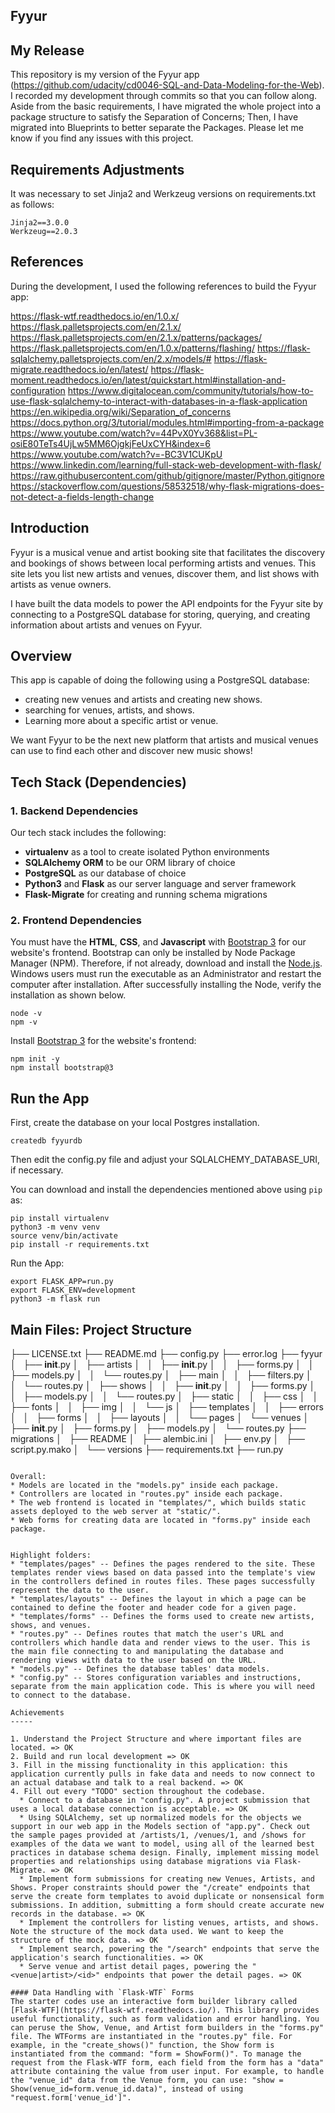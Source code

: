 Fyyur
-----

## My Release

This repository is my version of the Fyyur app (https://github.com/udacity/cd0046-SQL-and-Data-Modeling-for-the-Web).
I recorded my development through commits so that you can follow along.
Aside from the basic requirements, I have migrated the whole project into a package structure to satisfy the Separation of Concerns; Then, I have migrated into Blueprints to better separate the Packages.
Please let me know if you find any issues with this project.

## Requirements Adjustments

It was necessary to set Jinja2 and Werkzeug versions on requirements.txt as follows:
```
Jinja2==3.0.0
Werkzeug==2.0.3
```

## References

During the development, I used the following references to build the Fyyur app:

https://flask-wtf.readthedocs.io/en/1.0.x/
https://flask.palletsprojects.com/en/2.1.x/
https://flask.palletsprojects.com/en/2.1.x/patterns/packages/
https://flask.palletsprojects.com/en/1.0.x/patterns/flashing/
https://flask-sqlalchemy.palletsprojects.com/en/2.x/models/#
https://flask-migrate.readthedocs.io/en/latest/
https://flask-moment.readthedocs.io/en/latest/quickstart.html#installation-and-configuration
https://www.digitalocean.com/community/tutorials/how-to-use-flask-sqlalchemy-to-interact-with-databases-in-a-flask-application
https://en.wikipedia.org/wiki/Separation_of_concerns
https://docs.python.org/3/tutorial/modules.html#importing-from-a-package
https://www.youtube.com/watch?v=44PvX0Yv368&list=PL-osiE80TeTs4UjLw5MM6OjgkjFeUxCYH&index=6
https://www.youtube.com/watch?v=-BC3V1CUKpU
https://www.linkedin.com/learning/full-stack-web-development-with-flask/
https://raw.githubusercontent.com/github/gitignore/master/Python.gitignore
https://stackoverflow.com/questions/58532518/why-flask-migrations-does-not-detect-a-fields-length-change

## Introduction

Fyyur is a musical venue and artist booking site that facilitates the discovery and bookings of shows between local performing artists and venues. This site lets you list new artists and venues, discover them, and list shows with artists as venue owners.

I have built the data models to power the API endpoints for the Fyyur site by connecting to a PostgreSQL database for storing, querying, and creating information about artists and venues on Fyyur.

## Overview

This app is capable of doing the following using a PostgreSQL database:

* creating new venues and artists and creating new shows.
* searching for venues, artists, and shows.
* Learning more about a specific artist or venue.

We want Fyyur to be the next new platform that artists and musical venues can use to find each other and discover new music shows!

## Tech Stack (Dependencies)

### 1. Backend Dependencies
Our tech stack includes the following:
 * **virtualenv** as a tool to create isolated Python environments
 * **SQLAlchemy ORM** to be our ORM library of choice
 * **PostgreSQL** as our database of choice
 * **Python3** and **Flask** as our server language and server framework
 * **Flask-Migrate** for creating and running schema migrations

### 2. Frontend Dependencies
You must have the **HTML**, **CSS**, and **Javascript** with [Bootstrap 3](https://getbootstrap.com/docs/3.4/customize/) for our website's frontend. Bootstrap can only be installed by Node Package Manager (NPM). Therefore, if not already, download and install the [Node.js](https://nodejs.org/en/download/). Windows users must run the executable as an Administrator and restart the computer after installation. After successfully installing the Node, verify the installation as shown below.
```
node -v
npm -v
```
Install [Bootstrap 3](https://getbootstrap.com/docs/3.3/getting-started/) for the website's frontend:

``` 
npm init -y
npm install bootstrap@3
```
## Run the App

First, create the database on your local Postgres installation.
```
createdb fyyurdb	  
```
Then edit the config.py file and adjust your SQLALCHEMY_DATABASE_URI, if necessary.

You can download and install the dependencies mentioned above using `pip` as:
```
pip install virtualenv
python3 -m venv venv 	  
source venv/bin/activate
pip install -r requirements.txt	  
```

Run the App:
```
export FLASK_APP=run.py	 
export FLASK_ENV=development	 
python3 -m flask run 	 
```  

## Main Files: Project Structure

├── LICENSE.txt
├── README.md
├── config.py
├── error.log
├── fyyur
│   ├── __init__.py
│   ├── artists
│   │   ├── __init__.py
│   │   ├── forms.py
│   │   ├── models.py
│   │   └── routes.py
│   ├── main
│   │   ├── filters.py
│   │   └── routes.py
│   ├── shows
│   │   ├── __init__.py
│   │   ├── forms.py
│   │   ├── models.py
│   │   └── routes.py
│   ├── static
│   │   ├── css
│   │   ├── fonts
│   │   ├── img
│   │   └── js
│   ├── templates
│   │   ├── errors
│   │   ├── forms
│   │   ├── layouts
│   │   └── pages
│   └── venues
│       ├── __init__.py
│       ├── forms.py
│       ├── models.py
│       └── routes.py
├── migrations
│   ├── README
│   ├── alembic.ini
│   ├── env.py
│   ├── script.py.mako
│   └── versions
├── requirements.txt
├── run.py
  ```

Overall:
* Models are located in the "models.py" inside each package.
* Controllers are located in "routes.py" inside each package.
* The web frontend is located in "templates/", which builds static assets deployed to the web server at "static/".
* Web forms for creating data are located in "forms.py" inside each package.


Highlight folders:
* "templates/pages" -- Defines the pages rendered to the site. These templates render views based on data passed into the template's view in the controllers defined in routes files. These pages successfully represent the data to the user.
* "templates/layouts" -- Defines the layout in which a page can be contained to define the footer and header code for a given page.
* "templates/forms" -- Defines the forms used to create new artists, shows, and venues.
* "routes.py" -- Defines routes that match the user's URL and controllers which handle data and render views to the user. This is the main file connecting to and manipulating the database and rendering views with data to the user based on the URL.
* "models.py" -- Defines the database tables' data models.
* "config.py" -- Stores configuration variables and instructions, separate from the main application code. This is where you will need to connect to the database.

Achievements
-----

1. Understand the Project Structure and where important files are located. => OK
2. Build and run local development => OK
3. Fill in the missing functionality in this application: this application currently pulls in fake data and needs to now connect to an actual database and talk to a real backend. => OK
4. Fill out every "TODO" section throughout the codebase.
    * Connect to a database in "config.py". A project submission that uses a local database connection is acceptable. => OK
    * Using SQLAlchemy, set up normalized models for the objects we support in our web app in the Models section of "app.py". Check out the sample pages provided at /artists/1, /venues/1, and /shows for examples of the data we want to model, using all of the learned best practices in database schema design. Finally, implement missing model properties and relationships using database migrations via Flask-Migrate. => OK
    * Implement form submissions for creating new Venues, Artists, and Shows. Proper constraints should power the "/create" endpoints that serve the create form templates to avoid duplicate or nonsensical form submissions. In addition, submitting a form should create accurate new records in the database. => OK
    * Implement the controllers for listing venues, artists, and shows. Note the structure of the mock data used. We want to keep the structure of the mock data. => OK
    * Implement search, powering the "/search" endpoints that serve the application's search functionalities. => OK
    * Serve venue and artist detail pages, powering the "<venue|artist>/<id>" endpoints that power the detail pages. => OK

#### Data Handling with `Flask-WTF` Forms
The starter codes use an interactive form builder library called [Flask-WTF](https://flask-wtf.readthedocs.io/). This library provides useful functionality, such as form validation and error handling. You can peruse the Show, Venue, and Artist form builders in the "forms.py" file. The WTForms are instantiated in the "routes.py" file. For example, in the "create_shows()" function, the Show form is instantiated from the command: "form = ShowForm()". To manage the request from the Flask-WTF form, each field from the form has a "data" attribute containing the value from user input. For example, to handle the "venue_id" data from the Venue form, you can use: "show = Show(venue_id=form.venue_id.data)", instead of using "request.form['venue_id']".